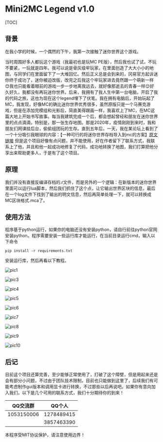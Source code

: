 # Mini2MC Legend v1.0



[TOC]

## 背景

在我小学的时候，一个偶然的下午，我第一次接触了迷你世界这个游戏。

当时周围好多人都玩这个游戏（我最初也是玩MC PE版），然后我也试了试，不玩不要紧，一玩就是四年。我可以说是骨灰级牢玩家，在里面创造了大大小小的地图，与同学们在里面留下了一大堆回忆。然后正义总是会到来的，冈易官方起诉迷你终于成功了，迷你被迫改版，改完之后我这个牢玩家进去竟然跟一个萌新一样😊我也只能看着眼前的游戏一步一步地离我远去，就好像那逝去的青春一样😌好久好久，我都没有再玩迷你世界。后来，我拥有了我人生中第一台电脑，开启了我的代码之旅，这也为现在这个legend埋下了伏笔。我在拥有电脑后，开始玩起了MC，我发现，好像MC的确比迷你世界优秀很多，虽然原版只是一个马赛克游戏，但是在添加完模组和光影后，简直美得跟画一样，我喜欢上了MC，在MC这篇大地上开始书写故事。每当我建筑完成一个后，都会想起曾经和朋友在迷你世界里的点点滴滴，特别是，那一张生存地图。那是2020年，疫情刚刚到来时，我和朋友们网课挂后台，偷偷组团玩的生存。直到五年后，一天，我在某论坛上看到了一个十分吸引我眼球的内容：【一种可行的将迷你世界存档导入到mc的方案】<a href=https://blog.song3060.top/2347.html>原文链接</a> 但是这个项目好像有点问题，并不能使用，好在作者留下了联系方式，我联系上了他，并且和他一起成功地修复了代码，成功地转换了地图，我们打算把他分享出来帮助更多人，于是有了这个项目。

## 原理

我们并没有直接反编译存档的.r文件，而是另外的一个逻辑：在新版本的迷你世界里面可以运行lua脚本，然后我们抓住了这个点，让它输出世界区块的信息，最后在一个log文件下找到了输出的明文信息，然后再简单处理一下，就可以转换成MC区块格式.mca了。

## 使用方法

程序基于python运行，如果你的电脑还没有安装python，请自行前往python官网安装python。程序需要安装一些运行库才能运行，在当前目录运行cmd，输入以下命令

`pip install -r requirements.txt`

安装运行库，然后再看以下教程。

![pic1](pics\pic2.png)

![pic3](pics\pic3.png)

![pic4](pics\pic4.png)

![pic5](pics\pic5.png)

![pic6](pics\pic6.png)

![pic7](pics\pic7.png)

![pic8](pics\pic8.png)

![pic9](pics\pic9.png)

![pic10](pics\pic10.png)

## 后记

目前这个项目还算完善，至少能够正常使用了，打破了这个障壁，但是用起来还是会有部分小问题，不过由于团队技术限制，目前也只能做到这里了，后续我们有可能考虑制作gui版本和调用显卡进行转换，不过那些以后再说吧。如果你有意向加入我们，以下是几个可用的联系方式，我们十分期待你的到来！

| QQ交流群   | QQ个人     |
| ---------- | ---------- |
| 1053150006 | 1278489415 |
|            | 3857463390 |

本程序受MIT协议保护，请注意使用边界！
